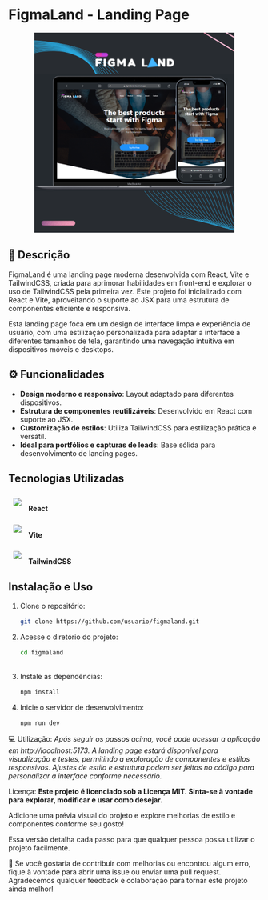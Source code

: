 # FigmaLand - Landing Page

<div align="center"> 
   <img src="https://github.com/mateusmoraes6/figmaland/blob/master/src/assets/images/brands/preview.png" alt="Preview Image" width="400" height="400" />
</div>

## 📝 Descrição

FigmaLand é uma landing page moderna desenvolvida com React, Vite e TailwindCSS, criada para aprimorar habilidades em front-end e explorar o uso de TailwindCSS pela primeira vez. Este projeto foi inicializado com React e Vite, aproveitando o suporte ao JSX para uma estrutura de componentes eficiente e responsiva. 

Esta landing page foca em um design de interface limpa e experiência de usuário, com uma estilização personalizada para adaptar a interface a diferentes tamanhos de tela, garantindo uma navegação intuitiva em dispositivos móveis e desktops.

## ⚙️ Funcionalidades

- **Design moderno e responsivo**: Layout adaptado para diferentes dispositivos.
- **Estrutura de componentes reutilizáveis**: Desenvolvido em React com suporte ao JSX.
- **Customização de estilos**: Utiliza TailwindCSS para estilização prática e versátil.
- **Ideal para portfólios e capturas de leads**: Base sólida para desenvolvimento de landing pages.

## Tecnologias Utilizadas

<img style="margin: 10px" height="15px" src="https://cdn.jsdelivr.net/gh/devicons/devicon/icons/react/react-original.svg" /> **React**

<img style="margin: 10px" height="15px" src="https://cdn.jsdelivr.net/gh/devicons/devicon@latest/icons/vitejs/vitejs-original.svg" /> **Vite**

<img style="margin: 10px" height="15px" src="https://cdn.jsdelivr.net/gh/devicons/devicon@latest/icons/tailwindcss/tailwindcss-original.svg" /> **TailwindCSS**

## Instalação e Uso

1. Clone o repositório:
   ```bash
   git clone https://github.com/usuario/figmaland.git

2. Acesse o diretório do projeto:
   ```bash
   cd figmaland
  
3. Instale as dependências:
   ```bash
   npm install

4. Inicie o servidor de desenvolvimento:
   ```bash
   npm run dev

💻 Utilização: _Após seguir os passos acima, você pode acessar a aplicação em http://localhost:5173. A landing page estará disponível para visualização e testes, permitindo a exploração de componentes e estilos responsivos. Ajustes de estilo e estrutura podem ser feitos no código para personalizar a interface conforme necessário._

Licença: **Este projeto é licenciado sob a Licença MIT. Sinta-se à vontade para explorar, modificar e usar como desejar.**

Adicione uma prévia visual do projeto e explore melhorias de estilo e componentes conforme seu gosto!

Essa versão detalha cada passo para que qualquer pessoa possa utilizar o projeto facilmente.

🤝 Se você gostaria de contribuir com melhorias ou encontrou algum erro, fique à vontade para abrir uma issue ou enviar uma pull request. Agradecemos qualquer feedback e colaboração para tornar este projeto ainda melhor!
